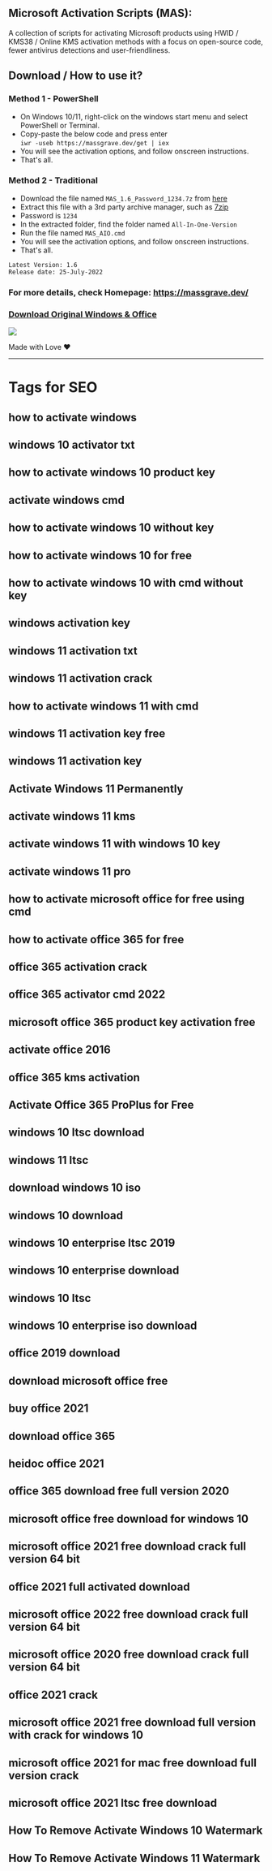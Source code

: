 ## Microsoft Activation Scripts (MAS):

A collection of scripts for activating Microsoft products using HWID / KMS38 / Online KMS activation methods with a focus on open-source code, fewer antivirus detections and user-friendliness.

## Download / How to use it?

### Method 1 - PowerShell

-   On Windows 10/11, right-click on the windows start menu and select PowerShell or Terminal.
-   Copy-paste the below code and press enter\
    `iwr -useb https://massgrave.dev/get | iex`
-   You will see the activation options, and follow onscreen instructions.
-   That's all.

### Method 2 - Traditional

-   Download the file named `MAS_1.6_Password_1234.7z` from [here](https://github.com/massgravel/Microsoft-Activation-Scripts/releases)
-   Extract this file with a 3rd party archive manager, such as [7zip](https://www.7-zip.org/download.html)
-   Password is `1234`
-   In the extracted folder, find the folder named `All-In-One-Version`
-   Run the file named `MAS_AIO.cmd`
-   You will see the activation options, and follow onscreen instructions.
-   That's all.


```
Latest Version: 1.6
Release date: 25-July-2022
```

### For more details, check Homepage:  https://massgrave.dev/

### [Download Original Windows & Office](https://massgrave.dev/genuine-installation-media.html)

   <a href="https://discord.gg/gjJEfq7ux8">
  <img src="https://discordapp.com/api/guilds/746721520931569757/widget.png?style=banner3" />
</a>




Made with Love ❤️

---










# Tags for SEO

## how to activate windows
## windows 10 activator txt
## how to activate windows 10 product key
## activate windows cmd
## how to activate windows 10 without key
## how to activate windows 10 for free
## how to activate windows 10 with cmd without key
## windows activation key
## windows 11 activation txt
## windows 11 activation crack
## how to activate windows 11 with cmd
## windows 11 activation key free
## windows 11 activation key
## Activate Windows 11 Permanently
## activate windows 11 kms
## activate windows 11 with windows 10 key
## activate windows 11 pro
## how to activate microsoft office for free using cmd
## how to activate office 365 for free
## office 365 activation crack
## office 365 activator cmd 2022
## microsoft office 365 product key activation free
## activate office 2016
## office 365 kms activation
## Activate Office 365 ProPlus for Free
## windows 10 ltsc download
## windows 11 ltsc
## download windows 10 iso
## windows 10 download
## windows 10 enterprise ltsc 2019
## windows 10 enterprise download
## windows 10 ltsc
## windows 10 enterprise iso download
## office 2019 download
## download microsoft office free
## buy office 2021
## download office 365
## heidoc office 2021
## office 365 download free full version 2020
## microsoft office free download for windows 10
## microsoft office 2021 free download crack full version 64 bit
## office 2021 full activated download
## microsoft office 2022 free download crack full version 64 bit
## microsoft office 2020 free download crack full version 64 bit
## office 2021 crack
## microsoft office 2021 free download full version with crack for windows 10
## microsoft office 2021 for mac free download full version crack
## microsoft office 2021 ltsc free download
## How To Remove Activate Windows 10 Watermark
## How To Remove Activate Windows 11 Watermark
